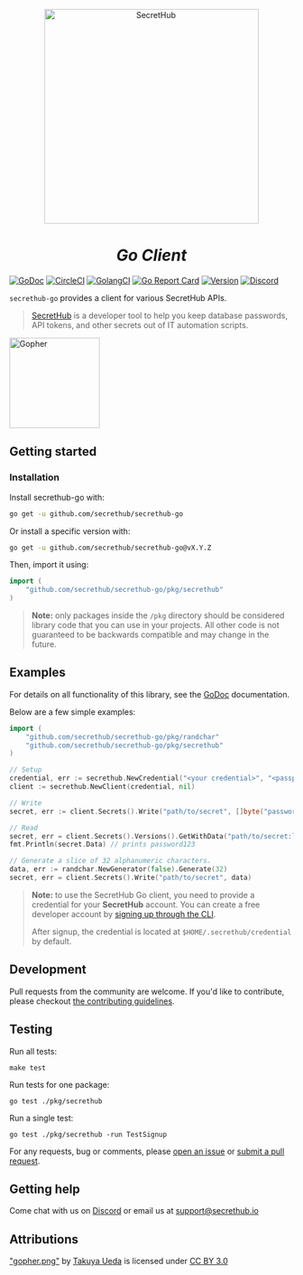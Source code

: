 <p align="center">
  <a name="secrethub">
    <img src="https://secrethub.io/img/secrethub-logo.svg" alt="SecretHub" width="380px"/>
  </a>
</p>
<h1 align="center">
  <i>Go Client</i>
</h1>

[![GoDoc](http://img.shields.io/badge/godoc-reference-blue.svg)][godoc]
[![CircleCI](https://circleci.com/gh/secrethub/secrethub-go.svg?style=shield)][circle-ci]
[![GolangCI](https://golangci.com/badges/github.com/secrethub/secrethub-go.svg)][golang-ci]
[![Go Report Card](https://goreportcard.com/badge/github.com/secrethub/secrethub-go)][goreportcard]
[![Version]( https://img.shields.io/github/release/secrethub/secrethub-go.svg)][latest-version]
[![Discord](https://img.shields.io/badge/chat-on%20discord-7289da.svg?logo=discord)][discord]

`secrethub-go` provides a client for various SecretHub APIs.

> [SecretHub][secrethub] is a developer tool to help you keep database passwords, API tokens, and other secrets out of IT automation scripts.

<img src="https://secrethub.io/img/secrethub-gopher.png" alt="Gopher" width="160px"/>

## Getting started

### Installation

Install secrethub-go with:

```sh
go get -u github.com/secrethub/secrethub-go
```

Or install a specific version with:

```sh
go get -u github.com/secrethub/secrethub-go@vX.Y.Z
```

Then, import it using:

``` go
import (
    "github.com/secrethub/secrethub-go/pkg/secrethub"
)
```

> **Note:** only packages inside the `/pkg` directory should be considered library code that you can use in your projects. 
> All other code is not guaranteed to be backwards compatible and may change in the future.

## Examples

For details on all functionality of this library, see the [GoDoc][godoc] documentation.

Below are a few simple examples:

```go
import (
	"github.com/secrethub/secrethub-go/pkg/randchar"
	"github.com/secrethub/secrethub-go/pkg/secrethub"
)

// Setup
credential, err := secrethub.NewCredential("<your credential>", "<passphrase>")
client := secrethub.NewClient(credential, nil)

// Write
secret, err := client.Secrets().Write("path/to/secret", []byte("password123"))

// Read
secret, err = client.Secrets().Versions().GetWithData("path/to/secret:latest")
fmt.Println(secret.Data) // prints password123

// Generate a slice of 32 alphanumeric characters.
data, err := randchar.NewGenerator(false).Generate(32)
secret, err = client.Secrets().Write("path/to/secret", data)
```

> **Note:** to use the SecretHub Go client, you need to provide a credential for your __SecretHub__ account. 
> You can create a free developer account by [signing up through the CLI](https://secrethub.io/docs/getting-started/). 
> 
> After signup, the credential is located at `$HOME/.secrethub/credential` by default.

## Development

Pull requests from the community are welcome.
If you'd like to contribute, please checkout [the contributing guidelines](./CONTRIBUTING.md).

## Testing

Run all tests:

    make test

Run tests for one package:

    go test ./pkg/secrethub

Run a single test:

    go test ./pkg/secrethub -run TestSignup

For any requests, bug or comments, please [open an issue][issues] or [submit a
pull request][pulls].

## Getting help

Come chat with us on [Discord][discord] or email us at [support@secrethub.io](mailto:support@secrethub.io)

## Attributions

["gopher.png"][original-gopher] by [Takuya Ueda][tenntenn] is licensed under [CC BY 3.0][creative-commons-3.0]

[original-gopher]: https://camo.githubusercontent.com/98ed65187a84ecf897273d9fa18118ce45845057/68747470733a2f2f7261772e6769746875622e636f6d2f676f6c616e672d73616d706c65732f676f706865722d766563746f722f6d61737465722f676f706865722e706e67
[creative-commons-3.0]: https://creativecommons.org/licenses/by/3.0/
[tenntenn]: https://twitter.com/tenntenn

[secrethub]: https://secrethub.io
[latest-version]: https://github.com/secrethub/secrethub-go/releases/latest
[issues]: https://github.com/secrethub/secrethub-go/issues/new
[pulls]: https://github.com/secrethub/secrethub-go/pulls
[godoc]: http://godoc.org/github.com/secrethub/secrethub-go
[golang-ci]: https://golangci.com/r/github.com/secrethub/secrethub-go
[goreportcard]: https://goreportcard.com/report/github.com/secrethub/secrethub-go
[circle-ci]: https://circleci.com/gh/secrethub/secrethub-go
[discord]: https://discord.gg/EQcE87s
